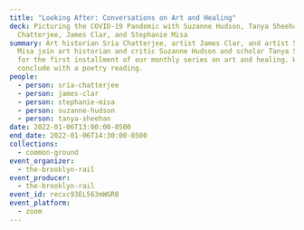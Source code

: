 ```yaml
---
title: "Looking After: Conversations on Art and Healing"
deck: Picturing the COVID-19 Pandemic with Suzanne Hudson, Tanya Sheehan, Sria
  Chatterjee, James Clar, and Stephanie Misa
summary: Art historian Sria Chatterjee, artist James Clar, and artist Stephanie
  Misa join art historian and critic Suzanne Hudson and scholar Tanya Sheehan
  for the first installment of our monthly series on art and healing. We
  conclude with a poetry reading.
people:
  - person: sria-chatterjee
  - person: james-clar
  - person: stephanie-misa
  - person: suzanne-hudson
  - person: tanya-sheehan
date: 2022-01-06T13:00:00-0500
end_date: 2022-01-06T14:30:00-0500
collections:
  - common-ground
event_organizer:
  - the-brooklyn-rail
event_producer:
  - the-brooklyn-rail
event_id: recxc93EL563mWGRB
event_platform:
  - zoom
---
```

